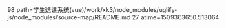 98 path=学生选课系统(vue)/work/xk3/node_modules/uglify-js/node_modules/source-map/README.md
27 atime=1509363650.513064

